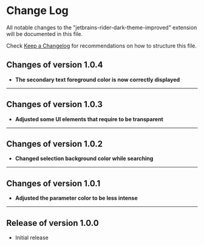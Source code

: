 # Change Log

All notable changes to the "jetbrains-rider-dark-theme-improved" extension will be documented in this file.

Check [Keep a Changelog](http://keepachangelog.com/) for recommendations on how to structure this file.

## Changes of version 1.0.4

- **The secondary text foreground color is now correctly displayed**

---

## Changes of version 1.0.3

- **Adjusted some UI elements that require to be transparent**

---

## Changes of version 1.0.2

- **Changed selection background color while searching**

---

## Changes of version 1.0.1

- **Adjusted the parameter color to be less intense**

---

## Release of version 1.0.0

- Initial release
